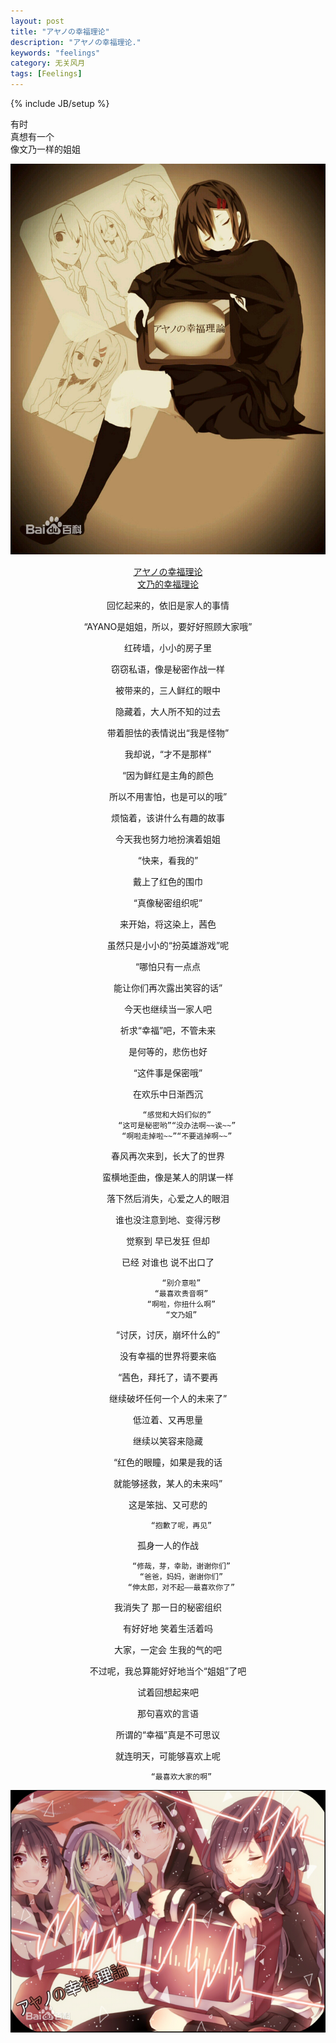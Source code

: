 ```yaml
---
layout: post
title: "アヤノの幸福理论"
description: "アヤノの幸福理论."
keywords: "feelings"
category: 无关风月
tags: [Feelings]
---
```

{% include JB/setup %}

有时  
真想有一个  
像文乃一样的姐姐  

<center>

![文乃的幸福理论](/assets/images/2014/01/wennai2.jpg)

[アヤノの幸福理论  
文乃的幸福理论](http://www.bilibili.tv/video/av552064/)  


回忆起来的，依旧是家人的事情

“AYANO是姐姐，所以，要好好照顾大家哦”

红砖墙，小小的房子里

窃窃私语，像是秘密作战一样

被带来的，三人鲜红的眼中

隐藏着，大人所不知的过去

带着胆怯的表情说出“我是怪物”

我却说，“才不是那样”

“因为鲜红是主角的颜色

所以不用害怕，也是可以的哦”

烦恼着，该讲什么有趣的故事

今天我也努力地扮演着姐姐

“快来，看我的”

戴上了红色的围巾

“真像秘密组织呢”

来开始，将这染上，茜色

虽然只是小小的“扮英雄游戏”呢

“哪怕只有一点点

能让你们再次露出笑容的话”

今天也继续当一家人吧

祈求“幸福”吧，不管未来

是何等的，悲伤也好

“这件事是保密哦”

在欢乐中日渐西沉



		“感觉和大妈们似的”
		“这可是秘密哟”“没办法啊~~诶~~”
		“啊啦走掉啦~~”“不要逃掉啊~~”


春风再次来到，长大了的世界

蛮横地歪曲，像是某人的阴谋一样

落下然后消失，心爱之人的眼泪

谁也没注意到地、变得污秽

觉察到 早已发狂 但却

已经 对谁也 说不出口了

          “别介意啦”
          “最喜欢贵音啊”
          “啊啦，你扭什么啊”
          “文乃姐”

“讨厌，讨厌，崩坏什么的”

没有幸福的世界将要来临

“茜色，拜托了，请不要再

继续破坏任何一个人的未来了”

低泣着、又再思量

继续以笑容来隐藏

“红色的眼瞳，如果是我的话

就能够拯救，某人的未来吗”

这是笨拙、又可悲的

          “抱歉了呢，再见”

孤身一人的作战

          “修哉，芽，幸助，谢谢你们”
          “爸爸，妈妈，谢谢你们”
          “伸太郎，对不起——最喜欢你了”

我消失了
那一日的秘密组织

有好好地
笑着生活着吗

大家，一定会
生我的气的吧

不过呢，我总算能好好地当个“姐姐”了吧

试着回想起来吧

那句喜欢的言语

所谓的“幸福”真是不可思议

就连明天，可能够喜欢上呢

          “最喜欢大家的啊”

</center>

![文乃的幸福理论](/assets/images/2014/01/wennai1.jpg)



